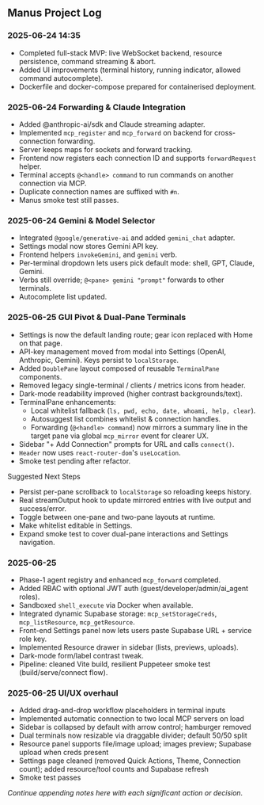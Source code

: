 ## Manus Project Log

### 2025-06-24 14:35
- Completed full-stack MVP: live WebSocket backend, resource persistence, command streaming & abort.
- Added UI improvements (terminal history, running indicator, allowed command autocomplete).
- Dockerfile and docker-compose prepared for containerised deployment.

### 2025-06-24 Forwarding & Claude Integration
- Added @anthropic-ai/sdk and Claude streaming adapter.
- Implemented `mcp_register` and `mcp_forward` on backend for cross-connection forwarding.
- Server keeps maps for sockets and forward tracking.
- Frontend now registers each connection ID and supports `forwardRequest` helper.
- Terminal accepts `@<handle> command` to run commands on another connection via MCP.
- Duplicate connection names are suffixed with `#n`.
- Manus smoke test still passes.

### 2025-06-24 Gemini & Model Selector
- Integrated `@google/generative-ai` and added `gemini_chat` adapter.
- Settings modal now stores Gemini API key.
- Frontend helpers `invokeGemini`, and `gemini` verb.
- Per-terminal dropdown lets users pick default mode: shell, GPT, Claude, Gemini.
- Verbs still override; `@<pane> gemini "prompt"` forwards to other terminals.
- Autocomplete list updated.

### 2025-06-25 GUI Pivot & Dual-Pane Terminals
- Settings is now the default landing route; gear icon replaced with Home on that page.
- API-key management moved from modal into Settings (OpenAI, Anthropic, Gemini).  Keys persist to `localStorage`.
- Added `DoublePane` layout composed of reusable `TerminalPane` components.
- Removed legacy single-terminal / clients / metrics icons from header.
- Dark-mode readability improved (higher contrast backgrounds/text).
- TerminalPane enhancements:
  - Local whitelist fallback (`ls, pwd, echo, date, whoami, help, clear`).
  - Autosuggest list combines whitelist & connection handles.
  - Forwarding (`@<handle> command`) now mirrors a summary line in the target pane via global `mcp_mirror` event for clearer UX.
- Sidebar "+ Add Connection" prompts for URL and calls `connect()`.
- `Header` now uses `react-router-dom`'s `useLocation`.
- Smoke test pending after refactor.

Suggested Next Steps
- Persist per-pane scrollback to `localStorage` so reloading keeps history.
- Real streamOutput hook to update mirrored entries with live output and success/error.
- Toggle between one-pane and two-pane layouts at runtime.
- Make whitelist editable in Settings.
- Expand smoke test to cover dual-pane interactions and Settings navigation.

### 2025-06-25
- Phase-1 agent registry and enhanced `mcp_forward` completed.
- Added RBAC with optional JWT auth (guest/developer/admin/ai_agent roles).
- Sandboxed `shell_execute` via Docker when available.
- Integrated dynamic Supabase storage: `mcp_setStorageCreds`, `mcp_listResource`, `mcp_getResource`.
- Front-end Settings panel now lets users paste Supabase URL + service role key.
- Implemented Resource drawer in sidebar (lists, previews, uploads).
- Dark-mode form/label contrast tweak.
- Pipeline: cleaned Vite build, resilient Puppeteer smoke test (build/serve/connect flow).

### 2025-06-25 UI/UX overhaul
- Added drag-and-drop workflow placeholders in terminal inputs
- Implemented automatic connection to two local MCP servers on load
- Sidebar is collapsed by default with arrow control; hamburger removed
- Dual terminals now resizable via draggable divider; default 50/50 split
- Resource panel supports file/image upload; images preview; Supabase upload when creds present
- Settings page cleaned (removed Quick Actions, Theme, Connection count); added resource/tool counts and Supabase refresh
- Smoke test passes

*Continue appending notes here with each significant action or decision.* 